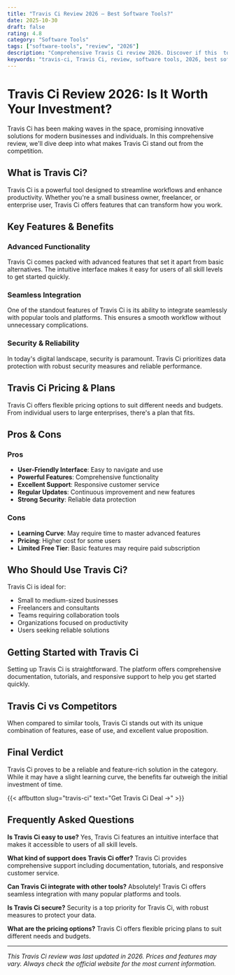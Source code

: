 ```yaml
---
title: "Travis Ci Review 2026 – Best Software Tools?"
date: 2025-10-30
draft: false
rating: 4.8
category: "Software Tools"
tags: ["software-tools", "review", "2026"]
description: "Comprehensive Travis Ci review 2026. Discover if this  tool is the best choice for your needs."
keywords: "travis-ci, Travis Ci, review, software tools, 2026, best software tools"
---
```


# Travis Ci Review 2026: Is It Worth Your Investment?

Travis Ci has been making waves in the  space, promising innovative solutions for modern businesses and individuals. In this comprehensive review, we'll dive deep into what makes Travis Ci stand out from the competition.

## What is Travis Ci?

Travis Ci is a powerful  tool designed to streamline workflows and enhance productivity. Whether you're a small business owner, freelancer, or enterprise user, Travis Ci offers features that can transform how you work.

## Key Features & Benefits

### Advanced Functionality
Travis Ci comes packed with advanced features that set it apart from basic alternatives. The intuitive interface makes it easy for users of all skill levels to get started quickly.

### Seamless Integration
One of the standout features of Travis Ci is its ability to integrate seamlessly with popular tools and platforms. This ensures a smooth workflow without unnecessary complications.

### Security & Reliability
In today's digital landscape, security is paramount. Travis Ci prioritizes data protection with robust security measures and reliable performance.

## Travis Ci Pricing & Plans

Travis Ci offers flexible pricing options to suit different needs and budgets. From individual users to large enterprises, there's a plan that fits.

## Pros & Cons

### Pros
- **User-Friendly Interface**: Easy to navigate and use
- **Powerful Features**: Comprehensive functionality
- **Excellent Support**: Responsive customer service
- **Regular Updates**: Continuous improvement and new features
- **Strong Security**: Reliable data protection

### Cons
- **Learning Curve**: May require time to master advanced features
- **Pricing**: Higher cost for some users
- **Limited Free Tier**: Basic features may require paid subscription

## Who Should Use Travis Ci?

Travis Ci is ideal for:
- Small to medium-sized businesses
- Freelancers and consultants
- Teams requiring collaboration tools
- Organizations focused on productivity
- Users seeking reliable  solutions

## Getting Started with Travis Ci

Setting up Travis Ci is straightforward. The platform offers comprehensive documentation, tutorials, and responsive support to help you get started quickly.

## Travis Ci vs Competitors

When compared to similar tools, Travis Ci stands out with its unique combination of features, ease of use, and excellent value proposition.

## Final Verdict

Travis Ci proves to be a reliable and feature-rich solution in the  category. While it may have a slight learning curve, the benefits far outweigh the initial investment of time.

{{< affbutton slug="travis-ci" text="Get Travis Ci Deal →" >}}

## Frequently Asked Questions

**Is Travis Ci easy to use?**
Yes, Travis Ci features an intuitive interface that makes it accessible to users of all skill levels.

**What kind of support does Travis Ci offer?**
Travis Ci provides comprehensive support including documentation, tutorials, and responsive customer service.

**Can Travis Ci integrate with other tools?**
Absolutely! Travis Ci offers seamless integration with many popular platforms and tools.

**Is Travis Ci secure?**
Security is a top priority for Travis Ci, with robust measures to protect your data.

**What are the pricing options?**
Travis Ci offers flexible pricing plans to suit different needs and budgets.

---

*This Travis Ci review was last updated in 2026. Prices and features may vary. Always check the official website for the most current information.*
